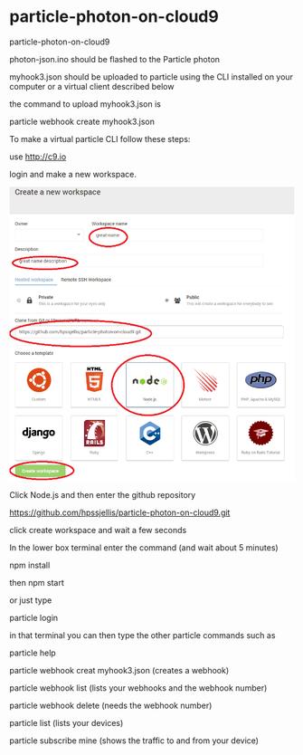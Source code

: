 # particle-photon-on-cloud9
particle-photon-on-cloud9




photon-json.ino should be flashed to the Particle photon


myhook3.json should be uploaded to particle using the CLI installed on your computer or a virtual client described below

the command to upload myhook3.json is 

particle webhook create myhook3.json




To make a virtual particle CLI follow these steps:


use http://c9.io

login and make a new workspace.


![](cloud9-setup.png)


Click Node.js and then enter the github repository

https://github.com/hpssjellis/particle-photon-on-cloud9.git


click create workspace and wait a few seconds


In the lower box terminal enter the command (and wait about 5 minutes)

npm install


then npm start

or just type

particle login

in that terminal you can then type the other particle commands such as


particle help

particle webhook creat myhook3.json      (creates a webhook)

particle webhook list      (lists your webhooks and the webhook number)

particle webhook delete           (needs the webhook number)



particle list         (lists your devices)

particle subscribe mine    (shows the traffic to and from your device)

